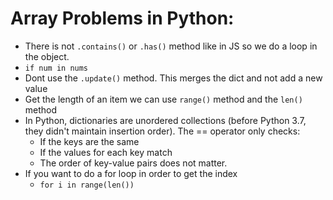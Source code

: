 # Array Problems in Python:
  - There is not `.contains()` or `.has()` method like in JS so we do a loop in the object.
  - `if num in nums`
  - Dont use the `.update()` method. This merges the dict and not add a new value
  - Get the length of an item we can use `range()` method and the `len()` method
  - In Python, dictionaries are unordered collections (before Python 3.7, they didn't maintain insertion order). The == operator only checks:
      - If the keys are the same
      - If the values for each key match
      - The order of key-value pairs does not matter.
  - If you want to do a for loop in order to get the index
      - `for i in range(len())`
